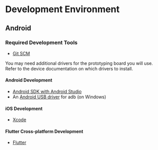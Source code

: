 Development Environment
=======================

## Android

### Required Development Tools

* [Git SCM](https://git-scm.com)

You may need additional drivers for the prototyping board you will use.
Refer to the device documentation on which drivers to install.

#### Android Development

* [Android SDK with Android Studio](https://developer.android.com/sdk/index.html)
* An [Android USB driver](https://developer.android.com/tools/extras/oem-usb.html) for adb (on Windows)

#### iOS Development

* [Xcode](https://developer.apple.com/xcode/resources/)

#### Flutter Cross-platform Development

* [Flutter](https://flutter.dev)
